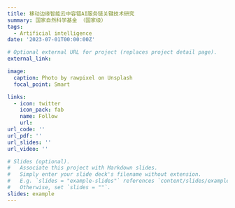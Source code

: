```yaml
---
title: 移动边缘智能云中容错AI服务链关键技术研究
summary: 国家自然科学基金 （国家级）
tags:
  - Artificial intelligence
date: '2023-07-01T00:00:00Z'

# Optional external URL for project (replaces project detail page).
external_link:

image:
  caption: Photo by rawpixel on Unsplash
  focal_point: Smart

links:
  - icon: twitter
    icon_pack: fab
    name: Follow
    url: 
url_code: ''
url_pdf: ''
url_slides: ''
url_video: ''

# Slides (optional).
#   Associate this project with Markdown slides.
#   Simply enter your slide deck's filename without extension.
#   E.g. `slides = "example-slides"` references `content/slides/example-slides.md`.
#   Otherwise, set `slides = ""`.
slides: example
---
```



